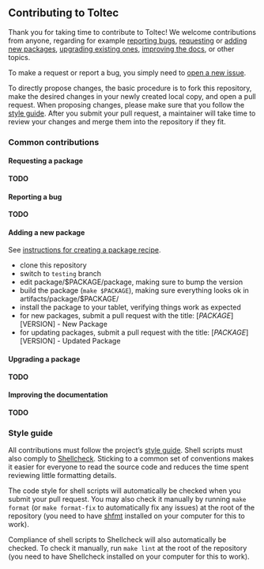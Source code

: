 ## Contributing to Toltec

Thank you for taking time to contribute to Toltec!
We welcome contributions from anyone, regarding for example [reporting bugs](#reporting-a-bug), [requesting](#request-a-package) or [adding new packages](#adding-a-new-package), [upgrading existing ones](#upgrading-a-package), [improving the docs](#improving-the-documentation), or other topics.

To make a request or report a bug, you simply need to [open a new issue](../../../issues/new/choose).

To directly propose changes, the basic procedure is to fork this repository, make the desired changes in your newly created local copy, and open a pull request.
When proposing changes, please make sure that you follow the [style guide](#style-guide).
After you submit your pull request, a maintainer will take time to review your changes and merge them into the repository if they fit.

### Common contributions

#### Requesting a package

**TODO**

#### Reporting a bug

**TODO**

#### Adding a new package

See [instructions for creating a package recipe](package.md).

* clone this repository
* switch to `testing` branch
* edit package/$PACKAGE/package, making sure to bump the version
* build the package (`make $PACKAGE`), making sure everything looks ok in artifacts/package/$PACKAGE/
* install the package to your tablet, verifying things work as expected
* for new packages, submit a pull request with the title: [$PACKAGE][$VERSION] - New Package
* for updating packages, submit a pull request with the title: [$PACKAGE][$VERSION] - Updated Package

#### Upgrading a package

**TODO**

#### Improving the documentation

**TODO**

### Style guide

All contributions must follow the project’s [style guide](../.editorconfig).
Shell scripts must also comply to [Shellcheck](https://github.com/koalaman/shellcheck).
Sticking to a common set of conventions makes it easier for everyone to read the source code and reduces the time spent reviewing little formatting details.

The code style for shell scripts will automatically be checked when you submit your pull request.
You may also check it manually by running `make format` (or `make format-fix` to automatically fix any issues) at the root of the repository (you need to have [shfmt](https://github.com/mvdan/sh) installed on your computer for this to work).

Compliance of shell scripts to Shellcheck will also automatically be checked.
To check it manually, run `make lint` at the root of the repository (you need to have Shellcheck installed on your computer for this to work).
